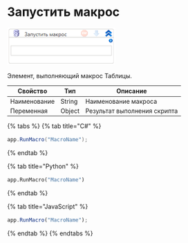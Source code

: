 # Запустить макрос

![](<../../../../.gitbook/assets/image (622).png>)

Элемент, выполняющий макрос Таблицы.

| Свойство     | Тип    | Описание                     |
| ------------ | ------ | ---------------------------- |
| Наименование | String | Наименование макроса         |
| Переменная   | Object | Результат выполнения скрипта |

{% tabs %}
{% tab title="C#" %}
```csharp
app.RunMacro("MacroName");
```
{% endtab %}

{% tab title="Python" %}
```python
app.RunMacro("MacroName")
```
{% endtab %}

{% tab title="JavaScript" %}
```javascript
app.RunMacro("MacroName");
```
{% endtab %}
{% endtabs %}

